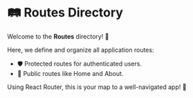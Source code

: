 # 🛤️ Routes Directory

Welcome to the **Routes** directory! 📍

Here, we define and organize all application routes:
- 🛡️ Protected routes for authenticated users.
- 🧭 Public routes like Home and About.

Using React Router, this is your map to a well-navigated app! 🚦
